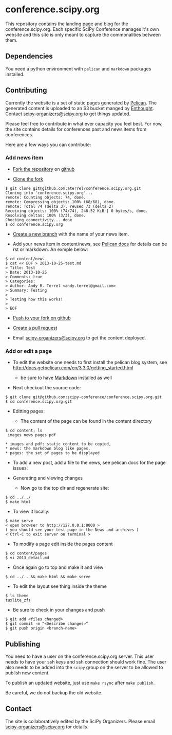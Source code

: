 conference.scipy.org
====================

This repository contains the landing page and blog for the
conference.scipy.org.  Each specific SciPy Conference manages it's own
website and this site is only meant to capture the commonalities
between them.

## Dependencies

You need a python environment with `pelican` and `markdown` packages installed.

## Contributing

Currently the website is a set of static pages generated by
[Pelican](http://getpelican.org).  The generated content is uploaded
to an S3 bucket manged by [Enthought](https://enthought.com). Contact
[scipy-organizers@scipy.org](mailto://scipy-organizers@scipy.org) to
get things updated.

Please feel free to contribute in what ever capacity you feel best.
For now, the site contains details for conferences past and news items
from conferences. 

Here are a few ways you can contribute:

### Add news item

* [Fork the repository](https://help.github.com/articles/fork-a-repo) on
  [github](https://github.com/scipy-conference/conference.scipy.org)

* [Clone the fork](https://help.github.com/articles/fork-a-repo#step-2-clone-your-fork)

```
$ git clone git@github.com:aterrel/conference.scipy.org.git
Cloning into 'conference.scipy.org'...
remote: Counting objects: 74, done.
remote: Compressing objects: 100% (68/68), done.
remote: Total 74 (delta 3), reused 73 (delta 2)
Receiving objects: 100% (74/74), 248.52 KiB | 0 bytes/s, done.
Resolving deltas: 100% (3/3), done.
Checking connectivity... done
$ cd conference.scipy.org
```

* [Create a new branch](https://help.github.com/articles/fork-a-repo#create-branches) with the name of your news item.

* Add your news item in content/news, see
  [Pelican docs](http://docs.getpelican.com/en/3.3.0/getting_started.html#writing-content-using-pelican)
  for details can be rst or markdown. An exmple below:

```
$ cd content/news
$ cat << EOF > 2013-10-25-test.md
> Title: Test
> Date: 2013-10-25
> Comments: true
> Categories: 
> Author: Andy R. Terrel <andy.terrel@gmail.com>
> Summary: Testing
> 
> Testing how this works!
> 
> EOF
```

* [Push to your fork on github](https://help.github.com/articles/fork-a-repo#push-commits)
 
* [Create a pull request](https://help.github.com/articles/using-pull-requests)

* Email [scipy-organizers@scipy.org](mailto://scipy-organizers@scipy.org) to get the content deployed.

### Add or edit a page

* To edit the website one needs to first install the pelican blog system, see http://docs.getpelican.com/en/3.3.0/getting_started.html  
  * be sure to have [Markdown](http://pythonhosted.org/Markdown/index.html) installed as well

* Next checkout the source code:
```
$ git clone git@github.com:scipy-conference/conference.scipy.org.git
$ cd conference.scipy.org.git
```


* Editting pages:

  * The content of the page can be found in the content directory
```
$ cd content; ls
 images news pages pdf
```
    * images and pdf: static content to be copied,
    * news: the markdown blog like pages,
    * pages: the set of pages to be displayed

  * To add a new post, add a file to the news, see pelican docs for the page issues:

* Generating and viewing changes
  * Now go to the top dir and regenerate site:
```
$ cd ../../
$ make html
```

  * To view it locally:
```
$ make serve
< open browser to http://127.0.0.1:8000 >
( you should see your test page in the News and archives )
< Ctrl-C to exit server on terminal >
```

  * To modify a page edit inside the pages content
```
$ cd content/pages
$ vi 2013_detail.md
```

  * Once again go to top and make it and view
```
$ cd ../.. && make html && make serve
```

  * To edit the layout see thing inside the theme
```
$ ls theme
tuxlite_zfs
```

  * Be sure to check in your changes and push
```
$ git add <files changed>
$ git commit -m “<Describe changes>”
$ git push origin <branch-name>
```

## Publishing

You need to have a user on the conference.scipy.org server. This user needs to
have your ssh keys and ssh connection should work fine. The user also needs to
be added into the `scipy` group on the server to be allowed to publish new
content. 

To publish an updated website, just use `make rsync` after `make publish`.

Be careful, we do not backup the old website.

## Contact

The site is collaboratively edited by the SciPy Organizers.  Please
email scipy-organizers@scipy.org for details.
